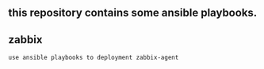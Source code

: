 ## this repository contains some ansible playbooks. ##

## zabbix ##
	use ansible playbooks to deployment zabbix-agent
